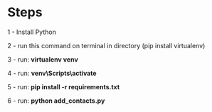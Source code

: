 # Steps

1 - Install Python

2 - run this command on terminal in directory (pip install virtualenv)

3 - run: **virtualenv venv**

4 - run: **venv\Scripts\activate**

5 - run: **pip install -r requirements.txt**

6 - run: **python add_contacts.py**
